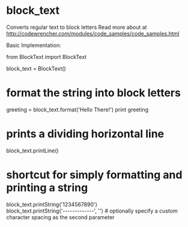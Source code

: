 # block_text
Converts regular text to block letters
Read more about at http://codewrencher.com/modules/code_samples/code_samples.html


Basic Implementation:

from BlockText import BlockText

block_text = BlockText()

# format the string into block letters
greeting = block_text.format('Hello There!') 
print greeting

# prints a dividing horizontal line
block_text.printLine()                 

# shortcut for simply formatting and printing a string
block_text.printString('1234567890')         
block_text.printString('-------------', '')  # optionally specify a custom character spacing as the second parameter
